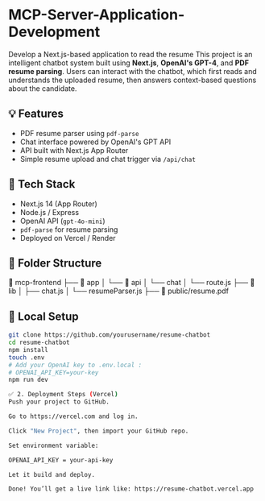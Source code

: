 # MCP-Server-Application-Development
Develop a Next.js-based application to read the resume
This project is an intelligent chatbot system built using **Next.js**, **OpenAI's GPT-4**, and **PDF resume parsing**. Users can interact with the chatbot, which first reads and understands the uploaded resume, then answers context-based questions about the candidate.

## 💡 Features
- PDF resume parser using `pdf-parse`
- Chat interface powered by OpenAI's GPT API
- API built with Next.js App Router
- Simple resume upload and chat trigger via `/api/chat`

## 🚀 Tech Stack
- Next.js 14 (App Router)
- Node.js / Express
- OpenAI API (`gpt-4o-mini`)
- `pdf-parse` for resume parsing
- Deployed on Vercel / Render

## 📁 Folder Structure
📂 mcp-frontend
├── 📂 app
│ └── 📂 api
│ └── chat
│ └── route.js
├── 📂 lib
│ ├── chat.js
│ └── resumeParser.js
├── 📄 public/resume.pdf




## 🔧 Local Setup

```bash
git clone https://github.com/yourusername/resume-chatbot
cd resume-chatbot
npm install
touch .env
# Add your OpenAI key to .env.local :
# OPENAI_API_KEY=your-key
npm run dev

✅ 2. Deployment Steps (Vercel)
Push your project to GitHub.

Go to https://vercel.com and log in.

Click "New Project", then import your GitHub repo.

Set environment variable:

OPENAI_API_KEY = your-api-key

Let it build and deploy.

Done! You’ll get a live link like: https://resume-chatbot.vercel.app
